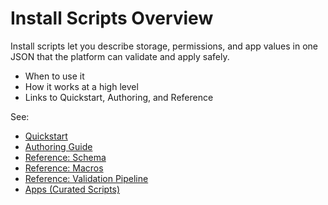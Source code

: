 # Install Scripts Overview

Install scripts let you describe storage, permissions, and app values in one JSON that the platform can validate and apply safely.

- When to use it
- How it works at a high level
- Links to Quickstart, Authoring, and Reference

See:
- [Quickstart](/install-scripts/quickstart)
- [Authoring Guide](/install-scripts/contributing)
- [Reference: Schema](/install-scripts/reference/schema)
- [Reference: Macros](/install-scripts/reference/macros)
- [Reference: Validation Pipeline](/install-scripts/reference/validation)
- [Apps (Curated Scripts)](/install-scripts/curated/)

